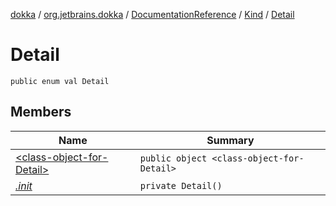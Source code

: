 [dokka](../../../../index.md) / [org.jetbrains.dokka](../../../index.md) / [DocumentationReference](../../index.md) / [Kind](../index.md) / [Detail](index.md)

# Detail

```
public enum val Detail
```
## Members
| Name | Summary |
|------|---------|
|[&lt;class-object-for-Detail&gt;](_class-object-for-Detail_/index.md)|`public object <class-object-for-Detail>`<br>|
|[*.init*](_init_.md)|`private Detail()`<br>|

